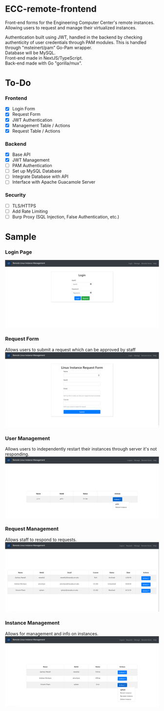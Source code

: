 # ECC-remote-frontend
Front-end forms for the Engineering Computer Center's remote instances. Allowing users to request and manage their virtualized instances.

Authentication built using JWT, handled in the backend by checking authenticity of user credentials through PAM modules. This is handled through "msteinert/pam" Go-Pam wrapper.  
Database will be MySQL.  
Front-end made in NextJS/TypeScript.  
Back-end made with Go "gorilla/mux".  

# To-Do
### Frontend
- [x] Login Form
- [x] Request Form
- [x] JWT Authentication
- [x] Management Table / Actions
- [x] Request Table / Actions

### Backend
- [x] Base API
- [x] JWT Management
- [ ] PAM Authentication
- [ ] Set up MySQL Database
- [ ] Integrate Database with API
- [ ] Interface with Apache Guacamole Server

### Security
- [ ] TLS/HTTPS
- [ ] Add Rate Limiting
- [ ] Burp Proxy (SQL Injection, False Authentication, etc.)

# Sample
### Login Page
![Login Page](sample/login.PNG)
### Request Form
Allows users to submit a request which can be approved by staff  
![Request Form Page](sample/requestform.PNG)
### User Management
Allows users to independently restart their instances through server it's not responding.  
![User Management](sample/usermanagement.PNG)
### Request Management
Allows staff to respond to requests.  
![Request Management](sample/requestmanagement.PNG)
### Instance Management
Allows for management and info on instances.  
![Instance Management](sample/instancemanagement.PNG)
